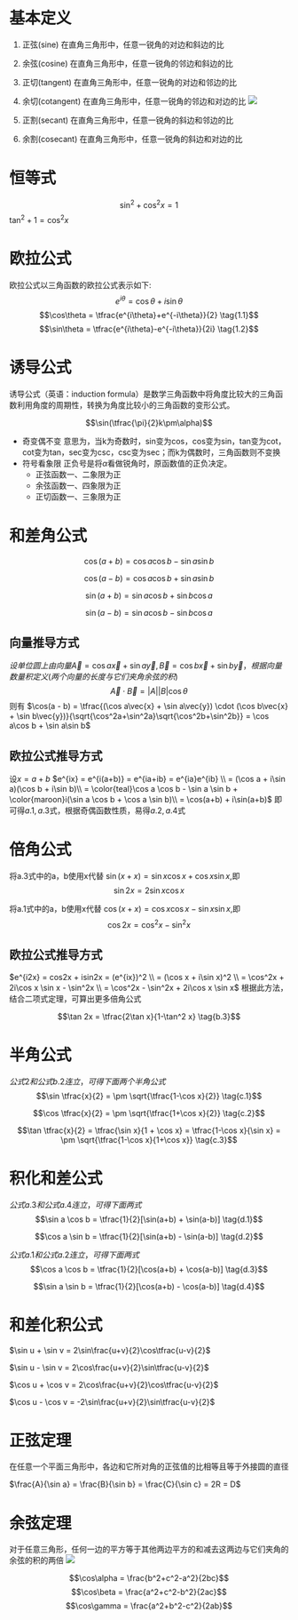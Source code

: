 # 基本定义
1. 正弦(sine)
   在直角三角形中，任意一锐角的对边和斜边的比

2. 余弦(cosine)
   在直角三角形中，任意一锐角的邻边和斜边的比

3. 正切(tangent)
   在直角三角形中，任意一锐角的对边和邻边的比

4. 余切(cotangent)
   在直角三角形中，任意一锐角的邻边和对边的比
![](http://www.51wendang.com/pic/f14d488f13198ef180563ef0/5-810-jpg_6-1080-0-0-1080.jpg)

5. 正割(secant)
   在直角三角形中，任意一锐角的斜边和邻边的比

6. 余割(cosecant)
   在直角三角形中，任意一锐角的斜边和对边的比

# 恒等式
$$\sin^2 + \cos^2 x = 1 \tag{2}$$
$\tan^2 + 1 = \cos^2 x$

# 欧拉公式
欧拉公式以三角函数的欧拉公式表示如下:
$$e^{i\theta} = \cos\theta + i\sin\theta \tag{1}$$
$$\cos\theta = \tfrac{e^{i\theta}+e^{-i\theta}}{2}  \tag{1.1}$$
$$\sin\theta = \tfrac{e^{i\theta}-e^{-i\theta}}{2i} \tag{1.2}$$

# 诱导公式
诱导公式（英语：induction formula）是数学三角函数中将角度比较大的三角函数利用角度的周期性，转换为角度比较小的三角函数的变形公式。

$$\sin(\tfrac{\pi}{2}k\pm\alpha)$$
* 奇变偶不变
   意思为，当k为奇数时，sin变为cos，cos变为sin，tan变为cot，cot变为tan，sec变为csc，csc变为sec；而k为偶数时，三角函数则不变换
* 符号看象限
   正负号是将$\alpha$看做锐角时，原函数值的正负决定。
    * 正弦函数一、二象限为正
    * 余弦函数一、四象限为正
    * 正切函数一、三象限为正

# 和差角公式

$$\cos(a + b) = \cos a\cos b - \sin a\sin b \tag{a.1}$$

$$\cos(a - b) = \cos a\cos b + \sin a\sin b \tag{a.2}$$

$$\sin(a + b) = \sin a\cos b + \sin b\cos a \tag{a.3}$$

$$\sin(a - b) = \sin a\cos b - \sin b\cos a \tag{a.4}$$

## 向量推导方式

$设单位圆上由向量\vec{A} = \cos a\vec{x} + \sin a\vec{y},\vec{B} = \cos b\vec{x} + \sin b\vec{y}， 根据向量数量积定义(两个向量的长度与它们夹角余弦的积)$
$$\vec{A} \cdot \vec{B} = |A||B|\cos\theta$$
则有
$\cos(a - b) = \tfrac{(\cos a\vec{x} + \sin a\vec{y}) \cdot (\cos b\vec{x} + \sin b\vec{y})}{\sqrt{\cos^2a+\sin^2a}\sqrt{\cos^2b+\sin^2b}} = \cos a\cos b + \sin a\sin b$

## 欧拉公式推导方式
设$x = a + b$
$e^{ix} = e^{i(a+b)} = e^{ia+ib} = e^{ia}e^{ib} \\
= (\cos a + i\sin a)(\cos b + i\sin b)\\
= \color{teal}\cos a \cos b - \sin a \sin b + \color{maroon}i(\sin a \cos b + \cos a \sin b)\\
= \cos(a+b) + i\sin(a+b)$
即可得$a.1, a.3$式，根据奇偶函数性质，易得$a.2,a.4$式

# 倍角公式
将a.3式中的a，b使用x代替
$\sin(x+x) = \sin x \cos x + \cos x \sin x$,即
$$\sin 2x = 2\sin x \cos x \tag{b.1}$$

将a.1式中的a，b使用x代替
$\cos(x+x) = \cos x \cos x - \sin x \sin x$,即
$$\cos 2x = \cos^2 x - \sin^2 x \tag{b.2}$$

## 欧拉公式推导方式
$e^{i2x} = cos2x + isin2x = (e^{ix})^2 \\
= (\cos x + i\sin x)^2 \\
= \cos^2x + 2i\cos x \sin x - \sin^2x \\
= \cos^2x - \sin^2x + 2i\cos x \sin x$
根据此方法，结合二项式定理，可算出更多倍角公式

$$\tan 2x = \tfrac{2\tan x}{1-\tan^2 x} \tag{b.3}$$

# 半角公式
$公式2和公式b.2连立，可得下面两个半角公式$
$$\sin \tfrac{x}{2} = \pm \sqrt{\tfrac{1-\cos x}{2}}   \tag{c.1}$$

$$\cos \tfrac{x}{2} = \pm \sqrt{\tfrac{1+\cos x}{2}}    \tag{c.2}$$

$$\tan \tfrac{x}{2} = \tfrac{\sin x}{1 + \cos x} = \tfrac{1-\cos x}{\sin x} = \pm \sqrt{\tfrac{1-\cos x}{1+\cos x}}    \tag{c.3}$$

# 积化和差公式
$公式a.3和公式a.4连立，可得下面两式$
$$\sin a \cos b = \tfrac{1}{2}[\sin(a+b) + \sin(a-b)]   \tag{d.1}$$

$$\cos a \sin b = \tfrac{1}{2}[\sin(a+b) - \sin(a-b)]   \tag{d.2}$$


$公式a.1和公式a.2连立，可得下面两式$
$$\cos a \cos b = \tfrac{1}{2}[\cos(a+b) + \cos(a-b)]   \tag{d.3}$$

$$\sin a \sin b = \tfrac{1}{2}[\cos(a+b) - \cos(a-b)]   \tag{d.4}$$


# 和差化积公式

$\sin u + \sin v = 2\sin\frac{u+v}{2}\cos\tfrac{u-v}{2}$

$\sin u - \sin v = 2\cos\frac{u+v}{2}\sin\tfrac{u-v}{2}$

$\cos u + \cos v = 2\cos\frac{u+v}{2}\cos\tfrac{u-v}{2}$

$\cos u - \cos v = -2\sin\frac{u+v}{2}\sin\tfrac{u-v}{2}$


# 正弦定理
在任意一个平面三角形中，各边和它所对角的正弦值的比相等且等于外接圆的直径

$\frac{A}{\sin a} = \frac{B}{\sin b} = \frac{C}{\sin c} = 2R = D$
# 余弦定理
对于任意三角形，任何一边的平方等于其他两边平方的和减去这两边与它们夹角的余弦的积的两倍
![](https://gss2.bdstatic.com/-fo3dSag_xI4khGkpoWK1HF6hhy/baike/c0%3Dbaike80%2C5%2C5%2C80%2C26/sign=455780ded358ccbf0fb1bd6878b1d75b/8ad4b31c8701a18b715f3b239c2f07082838fe22.jpg)

$$\cos\alpha = \frac{b^2+c^2-a^2}{2bc}$$
$$\cos\beta = \frac{a^2+c^2-b^2}{2ac}$$
$$\cos\gamma = \frac{a^2+b^2-c^2}{2ab}$$
